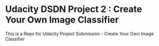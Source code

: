 # Udacity DSDN Project 2 : Create Your Own Image Classifier
This is a Repo for Udacity Project Submission - Create Your Own Image Classifier
